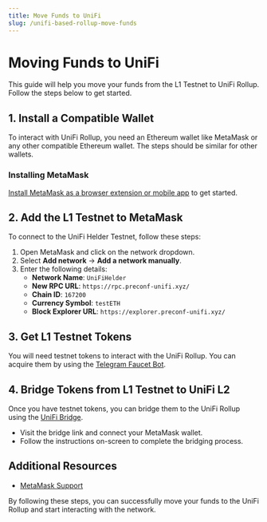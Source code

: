 ```yaml
---
title: Move Funds to UniFi
slug: /unifi-based-rollup-move-funds
---
```


# Moving Funds to UniFi

This guide will help you move your funds from the L1 Testnet to UniFi Rollup. Follow the steps below to get started.

## 1. Install a Compatible Wallet
To interact with UniFi Rollup, you need an Ethereum wallet like MetaMask or any other compatible Ethereum wallet. The steps should be similar for other wallets.

### Installing MetaMask
[Install MetaMask as a browser extension or mobile app](https://metamask.io/download/) to get started.

## 2. Add the L1 Testnet to MetaMask
To connect to the UniFi Helder Testnet, follow these steps:

1. Open MetaMask and click on the network dropdown.
2. Select **Add network** → **Add a network manually**.
3. Enter the following details:
   - **Network Name**: `UniFiHelder`
   - **New RPC URL**: `https://rpc.preconf-unifi.xyz/`
   - **Chain ID**: `167200`
   - **Currency Symbol**: `testETH`
   - **Block Explorer URL**: `https://explorer.preconf-unifi.xyz/`

## 3. Get L1 Testnet Tokens
You will need testnet tokens to interact with the UniFi Rollup. You can acquire them by using the [Telegram Faucet Bot](https://t.me/unfitestnetfaucet_bot).

## 4. Bridge Tokens from L1 Testnet to UniFi L2
Once you have testnet tokens, you can bridge them to the UniFi Rollup using the [UniFi Bridge](https://bridge.preconf-unifi.xyz/).

- Visit the bridge link and connect your MetaMask wallet.
- Follow the instructions on-screen to complete the bridging process.

## Additional Resources
- [MetaMask Support](https://support.metamask.io)

By following these steps, you can successfully move your funds to the UniFi Rollup and start interacting with the network.

